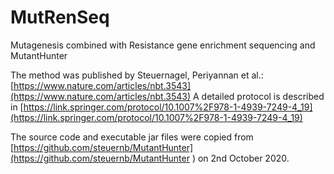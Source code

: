 # MutRenSeq

Mutagenesis combined with Resistance gene enrichment sequencing and MutantHunter

The method was published by Steuernagel, Periyannan et al.: [https://www.nature.com/articles/nbt.3543](https://www.nature.com/articles/nbt.3543)
A detailed protocol is described in [https://link.springer.com/protocol/10.1007%2F978-1-4939-7249-4_19](https://link.springer.com/protocol/10.1007%2F978-1-4939-7249-4_19)

The source code and executable jar files were copied from [https://github.com/steuernb/MutantHunter](https://github.com/steuernb/MutantHunter
) on 2nd October 2020.

